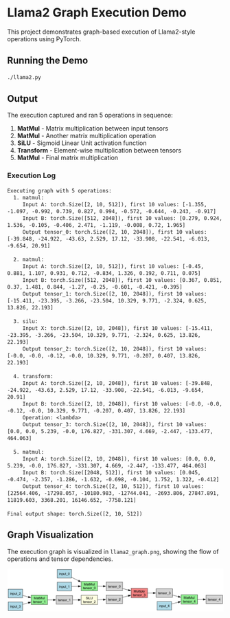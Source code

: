 # Llama2 Graph Execution Demo

This project demonstrates graph-based execution of Llama2-style operations using PyTorch.

## Running the Demo

```bash
./llama2.py
```

## Output

The execution captured and ran 5 operations in sequence:

1. **MatMul** - Matrix multiplication between input tensors
2. **MatMul** - Another matrix multiplication operation  
3. **SiLU** - Sigmoid Linear Unit activation function
4. **Transform** - Element-wise multiplication between tensors
5. **MatMul** - Final matrix multiplication

### Execution Log

```
Executing graph with 5 operations:
  1. matmul:
     Input A: torch.Size([2, 10, 512]), first 10 values: [-1.355, -1.097, -0.992, 0.739, 0.827, 0.994, -0.572, -0.644, -0.243, -0.917]
     Input B: torch.Size([512, 2048]), first 10 values: [0.279, 0.924, 1.536, -0.105, -0.406, 2.471, -1.119, -0.008, 0.72, 1.965]
     Output tensor_0: torch.Size([2, 10, 2048]), first 10 values: [-39.848, -24.922, -43.63, 2.529, 17.12, -33.908, -22.541, -6.013, -9.654, 20.91]

  2. matmul:
     Input A: torch.Size([2, 10, 512]), first 10 values: [-0.45, 0.881, 1.107, 0.931, 0.712, -0.834, 1.326, 0.192, 0.711, 0.075]
     Input B: torch.Size([512, 2048]), first 10 values: [0.367, 0.851, 0.37, 1.481, 0.844, -1.27, -0.25, -0.601, -0.421, -0.395]
     Output tensor_1: torch.Size([2, 10, 2048]), first 10 values: [-15.411, -23.395, -3.266, -23.504, 10.329, 9.771, -2.324, 0.625, 13.826, 22.193]

  3. silu:
     Input X: torch.Size([2, 10, 2048]), first 10 values: [-15.411, -23.395, -3.266, -23.504, 10.329, 9.771, -2.324, 0.625, 13.826, 22.193]
     Output tensor_2: torch.Size([2, 10, 2048]), first 10 values: [-0.0, -0.0, -0.12, -0.0, 10.329, 9.771, -0.207, 0.407, 13.826, 22.193]

  4. transform:
     Input A: torch.Size([2, 10, 2048]), first 10 values: [-39.848, -24.922, -43.63, 2.529, 17.12, -33.908, -22.541, -6.013, -9.654, 20.91]
     Input B: torch.Size([2, 10, 2048]), first 10 values: [-0.0, -0.0, -0.12, -0.0, 10.329, 9.771, -0.207, 0.407, 13.826, 22.193]
     Operation: <lambda>
     Output tensor_3: torch.Size([2, 10, 2048]), first 10 values: [0.0, 0.0, 5.239, -0.0, 176.827, -331.307, 4.669, -2.447, -133.477, 464.063]

  5. matmul:
     Input A: torch.Size([2, 10, 2048]), first 10 values: [0.0, 0.0, 5.239, -0.0, 176.827, -331.307, 4.669, -2.447, -133.477, 464.063]
     Input B: torch.Size([2048, 512]), first 10 values: [0.045, -0.474, -2.357, -1.286, -1.632, -0.698, -0.104, 1.752, 1.322, -0.412]
     Output tensor_4: torch.Size([2, 10, 512]), first 10 values: [22564.406, -17298.057, -10180.983, -12744.041, -2693.806, 27847.891, 11819.603, 3368.201, 16146.652, -7758.121]

Final output shape: torch.Size([2, 10, 512])
```

## Graph Visualization

The execution graph is visualized in `llama2_graph.png`, showing the flow of operations and tensor dependencies.

![Llama2 Graph](llama2_graph.png)
